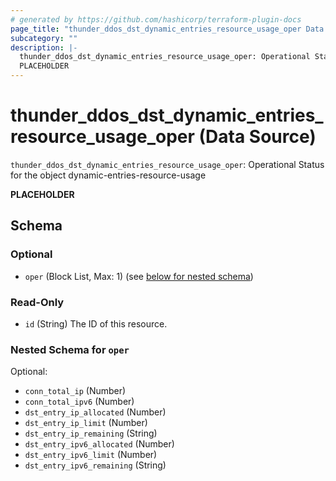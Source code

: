 ```yaml
---
# generated by https://github.com/hashicorp/terraform-plugin-docs
page_title: "thunder_ddos_dst_dynamic_entries_resource_usage_oper Data Source - terraform-provider-thunder"
subcategory: ""
description: |-
  thunder_ddos_dst_dynamic_entries_resource_usage_oper: Operational Status for the object dynamic-entries-resource-usage
  PLACEHOLDER
---
```


# thunder_ddos_dst_dynamic_entries_resource_usage_oper (Data Source)

`thunder_ddos_dst_dynamic_entries_resource_usage_oper`: Operational Status for the object dynamic-entries-resource-usage

__PLACEHOLDER__



<!-- schema generated by tfplugindocs -->
## Schema

### Optional

- `oper` (Block List, Max: 1) (see [below for nested schema](#nestedblock--oper))

### Read-Only

- `id` (String) The ID of this resource.

<a id="nestedblock--oper"></a>
### Nested Schema for `oper`

Optional:

- `conn_total_ip` (Number)
- `conn_total_ipv6` (Number)
- `dst_entry_ip_allocated` (Number)
- `dst_entry_ip_limit` (Number)
- `dst_entry_ip_remaining` (String)
- `dst_entry_ipv6_allocated` (Number)
- `dst_entry_ipv6_limit` (Number)
- `dst_entry_ipv6_remaining` (String)


